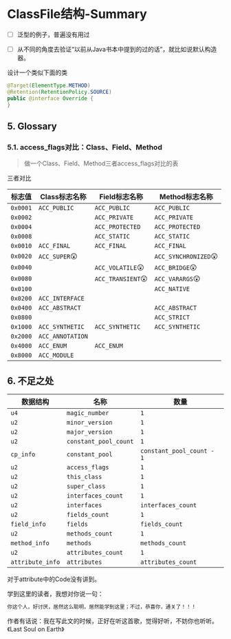 # ClassFile结构-Summary

- [ ] 泛型的例子，普遍没有用过
- [ ] 从不同的角度去验证“以前从Java书本中提到的过的话”，就比如说默认构造器。


设计一个类似下面的类
```java
@Target(ElementType.METHOD)
@Retention(RetentionPolicy.SOURCE)
public @interface Override {
}
```

## 5. Glossary

### 5.1. access_flags对比：Class、Field、Method

> 做一个Class、Field、Method三者access_flags对比的表

三者对比

| 标志值   | Class标志名称           | Field标志名称               | Method标志名称                 |
| -------- | ----------------------- | --------------------------- | ------------------------------ |
| `0x0001` | `ACC_PUBLIC`            | `ACC_PUBLIC`                | `ACC_PUBLIC`                   |
| `0x0002` |                         | `ACC_PRIVATE`               | `ACC_PRIVATE`                  |
| `0x0004` |                         | `ACC_PROTECTED`             | `ACC_PROTECTED`                |
| `0x0008` |                         | `ACC_STATIC`                | `ACC_STATIC`                   |
| `0x0010` | `ACC_FINAL`             | `ACC_FINAL`                 | `ACC_FINAL`                    |
| `0x0020` | `ACC_SUPER`:astonished: |                             | `ACC_SYNCHRONIZED`:astonished: |
| `0x0040` |                         | `ACC_VOLATILE`:astonished:  | `ACC_BRIDGE`:astonished:       |
| `0x0080` |                         | `ACC_TRANSIENT`:astonished: | `ACC_VARARGS`:astonished:      |
| `0x0100` |                         |                             | `ACC_NATIVE`                   |
| `0x0200` | `ACC_INTERFACE`         |                             |                                |
| `0x0400` | `ACC_ABSTRACT`          |                             | `ACC_ABSTRACT`                 |
| `0x0800` |                         |                             | `ACC_STRICT`                 |
| `0x1000` | `ACC_SYNTHETIC`         | `ACC_SYNTHETIC`             | `ACC_SYNTHETIC`                |
| `0x2000` | `ACC_ANNOTATION`        |                             |                                |
| `0x4000` | `ACC_ENUM`              | `ACC_ENUM`                  |                                |
| `0x8000` | `ACC_MODULE`             |                             |                                |



## 6. 不足之处

| 数据结构         | 名称                  | 数量                      |
| ---------------- | --------------------- | ------------------------- |
| `u4`             | `magic_number`        | `1`                       |
| `u2`             | `minor_version`       | `1`                       |
| `u2`             | `major_version`       | `1`                       |
| `u2`             | `constant_pool_count` | `1`                       |
| `cp_info`        | `constant_pool`       | `constant_pool_count - 1` |
| `u2`             | `access_flags`        | `1`                       |
| `u2`             | `this_class`          | `1`                       |
| `u2`             | `super_class`         | `1`                       |
| `u2`             | `interfaces_count`    | `1`                       |
| `u2`             | `interfaces`          | `interfaces_count`        |
| `u2`             | `fields_count`        | `1`                       |
| `field_info`     | `fields`              | `fields_count`            |
| `u2`             | `methods_count`       | `1`                       |
| `method_info`    | `methods`             | `methods_count`           |
| `u2`             | `attributes_count`    | `1`                       |
| `attribute_info` | `attributes`          | `attributes_count`        |

对于attribute中的Code没有讲到。

学到这里的读者，我想对你说一句：

```txt
你这个人，好讨厌，居然这么聪明，居然能学到这里；不过，恭喜你，通关了！！！
```

作者有话说：我在写此文的时候，正好在听这首歌，觉得好听，不妨你也听听。《Last Soul on Earth》

